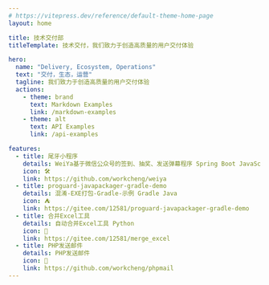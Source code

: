 ```yaml
---
# https://vitepress.dev/reference/default-theme-home-page
layout: home

title: 技术交付部
titleTemplate: 技术交付，我们致力于创造高质量的用户交付体验

hero:
  name: "Delivery, Ecosystem, Operations"
  text: "交付，生态，运营"
  tagline: 我们致力于创造高质量的用户交付体验
  actions:
    - theme: brand
      text: Markdown Examples
      link: /markdown-examples
    - theme: alt
      text: API Examples
      link: /api-examples

features:
  - title: 尾牙小程序
    details: WeiYa基于微信公众号的签到、抽奖、发送弹幕程序 Spring Boot JavaScript
    icon: 🛠️
    link: https://github.com/workcheng/weiya
  - title: proguard-javapackager-gradle-demo
    details: 混淆-EXE打包-Gradle-示例 Gradle Java
    icon: ⛺
    link: https://gitee.com/12581/proguard-javapackager-gradle-demo
  - title: 合并Excel工具
    details: 自动合并Excel工具 Python
    icon: 💝
    link: https://gitee.com/12581/merge_excel
  - title: PHP发送邮件
    details: PHP发送邮件
    icon: 📧
    link: https://github.com/workcheng/phpmail
---
```


